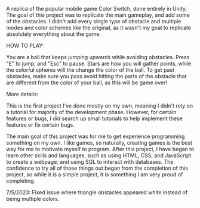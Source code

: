 A replica of the popular mobile game Color Switch, done entirely in Unity. The goal of this project was to replicate the main gameplay, and add some of the obstacles. I didn't add every single type of obstacle and multiple modes and color schemes like the original, as it wasn't my goal to replicate absolutely everything about the game. 

HOW TO PLAY:

You are a ball that keeps jumping upwards while avoiding obstacles. Press "E" to jump, and "Esc" to pause. Stars are how you will gather points, while the colorful spheres will the change the color of the ball. To get past obstacles, make sure you pass avoid hitting the parts of the obstacle that are different from the color of your ball, as this will be game over!

More details:

This is the first project I've done mostly on my own, meaning I didn't rely on a tutorial for majority of the development phase. However, for certain features or bugs, I did search up small tutorials to help implement these features or fix certain bugs. 

The main goal of this project was for me to get experience programming something on my own. I like games, so naturally, creating games is the best way for me to motivate myself to program. After this project, I have began to learn other skills and languages, such as using HTML, CSS, and JavaScript to create a webpage, and using SQL to interact with databases. The confidence to try all of those things out began from the completion of this project, so while it is a simple project, it is something I am very proud of completing.

7/5/2023: Fixed issue where triangle obstacles appeared white instead of being multiple colors.
